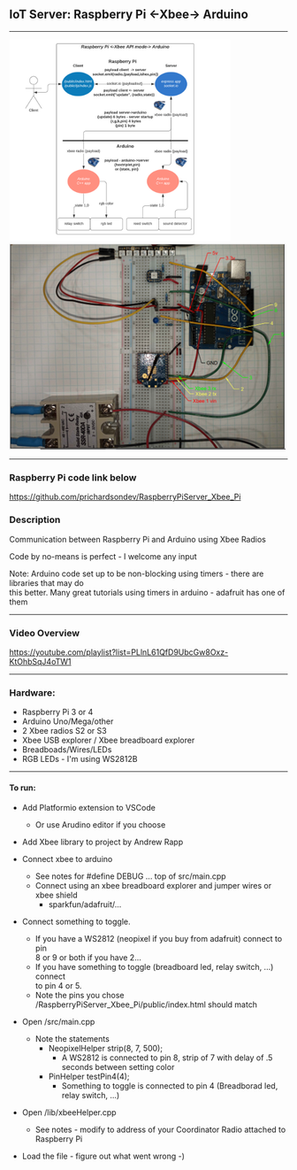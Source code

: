 ## **IoT Server: Raspberry Pi <-Xbee-> Arduino**

---

<img src="./img/xbee.png" width="400"/>
<img src="./img/arduino_setup.png" width="500"/>

---

### Raspberry Pi code link below
https://github.com/prichardsondev/RaspberryPiServer_Xbee_Pi <br />

### Description
Communication between Raspberry Pi and Arduino using Xbee Radios <br/>

Code by no-means is perfect - I welcome any input

Note: Arduino code set up to be non-blocking using timers - there are libraries that may do <br />
this better. Many great tutorials using timers in arduino - adafruit has one of them

---

### Video Overview
https://youtube.com/playlist?list=PLlnL61QfD9UbcGw8Oxz-KtOhbSqJ4oTW1


---

### Hardware:
- Raspberry Pi 3 or 4
- Arduino Uno/Mega/other
- 2 Xbee radios S2 or S3
- Xbee USB explorer / Xbee breadboard explorer
- Breadboads/Wires/LEDs
- RGB LEDs - I'm using WS2812B
  
---

#### To run:

- Add Platformio extension to VSCode
  - Or use Arudino editor if you choose

- Add Xbee library to project by Andrew Rapp

- Connect xbee to arduino
  - See notes for #define DEBUG ... top of src/main.cpp
  - Connect using an xbee breadboard explorer and jumper wires or xbee shield
    - sparkfun/adafruit/...
- Connect something to toggle.
  - If you have a WS2812 (neopixel if you buy from adafruit) connect to pin <br/>
      8 or 9 or both if you have 2...
  - If you have something to toggle (breadboard led, relay switch, ...) connect <br />
      to pin 4 or 5.
  - Note the pins you chose /RaspberryPiServer_Xbee_Pi/public/index.html should match
- Open /src/main.cpp
  - Note the statements
    -  NeopixelHelper strip(8, 7, 500);
       - A WS2812 is connected to pin 8, strip of 7 with delay of .5 seconds between setting color
    - PinHelper testPin4(4);
      - Something to toggle is connected to pin 4 (Breadborad led, relay switch, ...)
- Open /lib/xbeeHelper.cpp
  - See notes - modify to address of your Coordinator Radio attached to Raspberry Pi
- Load the file - figure out what went wrong -)

  


